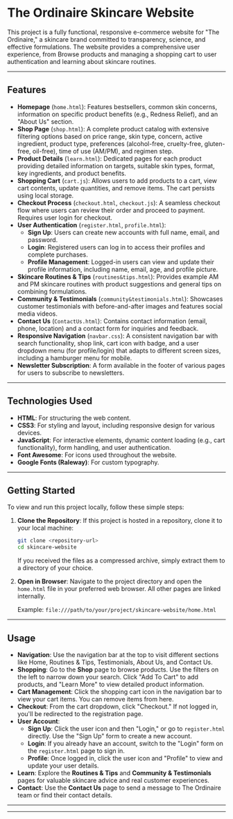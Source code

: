# The Ordinaire Skincare Website 

This project is a fully functional, responsive e-commerce website for "The Ordinaire," a skincare brand committed to transparency, science, and effective formulations. The website provides a comprehensive user experience, from Browse products and managing a shopping cart to user authentication and learning about skincare routines.

-----

##  Features

  * **Homepage** (`home.html`): Features bestsellers, common skin concerns, information on specific product benefits (e.g., Redness Relief), and an "About Us" section.
  * **Shop Page** (`shop.html`): A complete product catalog with extensive filtering options based on price range, skin type, concern, active ingredient, product type, preferences (alcohol-free, cruelty-free, gluten-free, oil-free), time of use (AM/PM), and regimen step.
  * **Product Details** (`learn.html`): Dedicated pages for each product providing detailed information on targets, suitable skin types, format, key ingredients, and product benefits.
  * **Shopping Cart** (`cart.js`): Allows users to add products to a cart, view cart contents, update quantities, and remove items. The cart persists using local storage.
  * **Checkout Process** (`checkout.html`, `checkout.js`): A seamless checkout flow where users can review their order and proceed to payment. Requires user login for checkout.
  * **User Authentication** (`register.html`, `profile.html`):
      * **Sign Up**: Users can create new accounts with full name, email, and password.
      * **Login**: Registered users can log in to access their profiles and complete purchases.
      * **Profile Management**: Logged-in users can view and update their profile information, including name, email, age, and profile picture.
  * **Skincare Routines & Tips** (`routines&tips.html`): Provides example AM and PM skincare routines with product suggestions and general tips on combining formulations.
  * **Community & Testimonials** (`community&testimonials.html`): Showcases customer testimonials with before-and-after images and features social media videos.
  * **Contact Us** (`ContactUs.html`): Contains contact information (email, phone, location) and a contact form for inquiries and feedback.
  * **Responsive Navigation** (`navbar.css`): A consistent navigation bar with search functionality, shop link, cart icon with badge, and a user dropdown menu (for profile/login) that adapts to different screen sizes, including a hamburger menu for mobile.
  * **Newsletter Subscription**: A form available in the footer of various pages for users to subscribe to newsletters.

-----

##  Technologies Used

  * **HTML**: For structuring the web content.
  * **CSS3**: For styling and layout, including responsive design for various devices.
  * **JavaScript**: For interactive elements, dynamic content loading (e.g., cart functionality), form handling, and user authentication.
  * **Font Awesome**: For icons used throughout the website.
  * **Google Fonts (Raleway)**: For custom typography.

-----

##  Getting Started

To view and run this project locally, follow these simple steps:

1.  **Clone the Repository**:
    If this project is hosted in a repository, clone it to your local machine:

    ```bash
    git clone <repository-url>
    cd skincare-website
    ```

    If you received the files as a compressed archive, simply extract them to a directory of your choice.

2.  **Open in Browser**:
    Navigate to the project directory and open the `home.html` file in your preferred web browser. All other pages are linked internally.

    Example: `file:///path/to/your/project/skincare-website/home.html`

-----

##  Usage

  * **Navigation**: Use the navigation bar at the top to visit different sections like Home, Routines & Tips, Testimonials, About Us, and Contact Us.
  * **Shopping**: Go to the **Shop** page to browse products. Use the filters on the left to narrow down your search. Click "Add To Cart" to add products, and "Learn More" to view detailed product information.
  * **Cart Management**: Click the shopping cart icon in the navigation bar to view your cart items. You can remove items from here.
  * **Checkout**: From the cart dropdown, click "Checkout." If not logged in, you'll be redirected to the registration page.
  * **User Account**:
      * **Sign Up**: Click the user icon and then "Login," or go to `register.html` directly. Use the "Sign Up" form to create a new account.
      * **Login**: If you already have an account, switch to the "Login" form on the `register.html` page to sign in.
      * **Profile**: Once logged in, click the user icon and "Profile" to view and update your user details.
  * **Learn**: Explore the **Routines & Tips** and **Community & Testimonials** pages for valuable skincare advice and real customer experiences.
  * **Contact**: Use the **Contact Us** page to send a message to The Ordinaire team or find their contact details.

-----



-----
